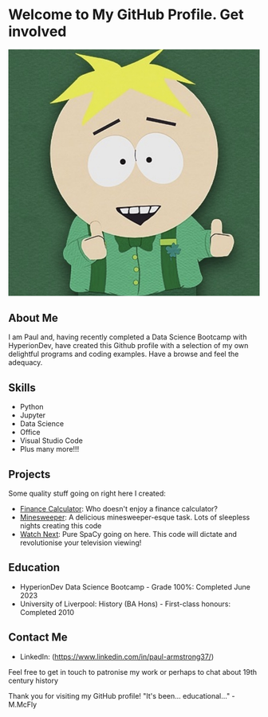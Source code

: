 # Welcome to My GitHub Profile. Get involved

![Profile Picture](https://github.com/quimbledon/quimbledon/raw/main/IMG_E4759.JPG)



## About Me

I am Paul and, having recently completed a Data Science Bootcamp with HyperionDev, have created this Github
profile with a selection of my own delightful programs and coding examples. Have a browse and feel the adequacy.

## Skills

- Python
- Jupyter
- Data Science
- Office
- Visual Studio Code
- Plus many more!!!

## Projects

Some quality stuff going on right here I created:

- [Finance Calculator](https://github.com/quimbledon/Bootcamp/blob/main/finance_calculators.py):
  Who doesn't enjoy a finance calculator?
- [Minesweeper](https://github.com/quimbledon/Bootcamp/blob/main/minesweeper.py):
  A delicious minesweeper-esque task. Lots of sleepless nights creating this code
- [Watch Next](https://github.com/quimbledon/Bootcamp/blob/main/watch_next.py):
  Pure SpaCy going on here. This code will dictate and revolutionise your television viewing!

## Education

- HyperionDev Data Science Bootcamp - Grade 100%: Completed June 2023
- University of Liverpool: History (BA Hons) - First-class honours: Completed 2010

## Contact Me

- LinkedIn: (https://www.linkedin.com/in/paul-armstrong37/)

Feel free to get in touch to patronise my work or perhaps to chat about 19th century history



Thank you for visiting my GitHub profile!
"It's been... educational..." - M.McFly



<!--
**quimbledon/quimbledon** is a ✨ _special_ ✨ repository because its `README.md` (this file) appears on your GitHub profile.

Here are some ideas to get you started:

- 🔭 I’m currently working on ...
- 🌱 I’m currently learning ...
- 👯 I’m looking to collaborate on ...
- 🤔 I’m looking for help with ...
- 💬 Ask me about ...
- 📫 How to reach me: ...
- 😄 Pronouns: ...
- ⚡ Fun fact: ...
-->
